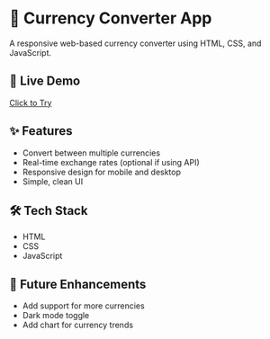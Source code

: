 # 💱 Currency Converter App

A responsive web-based currency converter using HTML, CSS, and JavaScript.

## 🔗 Live Demo
[Click to Try](https://anshika-gupta18.github.io/currency-converter/)

## ✨ Features
- Convert between multiple currencies
- Real-time exchange rates (optional if using API)
- Responsive design for mobile and desktop
- Simple, clean UI

## 🛠️ Tech Stack
- HTML
- CSS
- JavaScript

## 📌 Future Enhancements
- Add support for more currencies
- Dark mode toggle
- Add chart for currency trends
